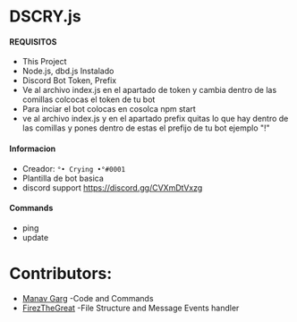# DSCRY.js

#### REQUISITOS
* This Project
* Node.js, dbd.js Instalado
* Discord Bot Token, Prefix
* Ve al archivo index.js en el apartado de token y cambia dentro de las comillas colcocas el token de tu bot
* Para inciar el bot colocas en cosolca npm start
* ve al archivo index.js y en el apartado prefix quitas lo que hay dentro de las comillas y pones dentro de estas el prefijo de tu bot ejemplo "!"

#### Informacion
* Creador: `°• Crying •°#0001`
* Plantilla de bot basica
* discord support https://discord.gg/CVXmDtVxzg

#### Commands
* ping
* update

# Contributors:
 * [Manav Garg](https://github.com/ManavvGarg) -Code and Commands
 * [FirezTheGreat](https://github.com/FirezTheGreat) -File Structure and Message Events handler
